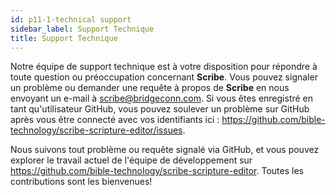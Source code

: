 ```yaml
---
id: p11-1-technical support
sidebar_label: Support Technique
title: Support Technique
---
```


Notre équipe de support technique est à votre disposition pour répondre à toute question ou préoccupation concernant **Scribe**. Vous pouvez signaler un problème ou demander une requête à propos de **Scribe** en nous envoyant un e-mail à scribe@bridgeconn.com. Si vous êtes enregistré en tant qu'utilisateur GitHub, vous pouvez soulever un problème sur GitHub après vous être connecté avec vos identifiants ici : https://github.com/bible-technology/scribe-scripture-editor/issues.

Nous suivons tout problème ou requête signalé via GitHub, et vous pouvez explorer le travail actuel de l'équipe de développement sur https://github.com/bible-technology/scribe-scripture-editor. Toutes les contributions sont les bienvenues!

